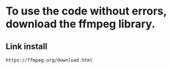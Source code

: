 # To use the code without errors, download the ffmpeg library.
## Link install
```
https://ffmpeg.org/download.html
```
